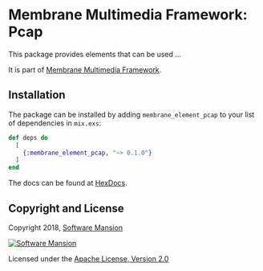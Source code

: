 # Membrane Multimedia Framework: Pcap

This package provides elements that can be used ...

It is part of [Membrane Multimedia Framework](https://membraneframework.org).

## Installation

The package can be installed by adding `membrane_element_pcap` to your list of dependencies in `mix.exs`:

```elixir
def deps do
  [
    {:membrane_element_pcap, "~> 0.1.0"}
  ]
end
```

The docs can be found at [HexDocs](https://hexdocs.pm/membrane_element_pcap).

## Copyright and License

Copyright 2018, [Software Mansion](https://swmansion.com/?utm_source=git&utm_medium=readme&utm_campaign=membrane)

[![Software Mansion](https://membraneframework.github.io/static/logo/swm_logo_readme.png)](https://swmansion.com/?utm_source=git&utm_medium=readme&utm_campaign=membrane)

Licensed under the [Apache License, Version 2.0](LICENSE)
